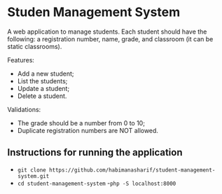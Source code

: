 # Studen Management System

 A web application to manage students. Each student should have the following: a registration number, name, grade, and classroom (it can be static classrooms).
 

Features:
 - Add a new student;
 - List the students;
 - Update a student;
 - Delete a student.


Validations:
 - The grade should be a number from 0 to 10;
 - Duplicate registration numbers are NOT allowed.

## Instructions for running the application

- ```git clone https://github.com/habimanasharif/student-management-system.git```
- ```cd student-management-system```
-```php -S localhost:8000``` 